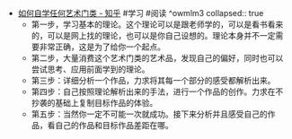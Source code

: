 - [如何自学任何艺术门类 - 知乎](https://zhuanlan.zhihu.com/p/480934902) #学习 #阅读 ^owmlm3
  collapsed:: true
	- 第一步，学习基本的理论。这个理论可以是跟老师学的，可以是看书看来的，可以是网上找的理论，也可以是你自己设想的。理论本身并不一定需要非常正确，这是为了给你一个起点。
	- 第二步，大量消费这个艺术门类的艺术品，发现自己的偏好，同时也可以尝试思考、应用前面学到的理论。
	- 第三步：详细分析一个作品，力求将其每一个部分的感受都解析出来。
	- 第四步：自己按照理论解析出来的手法，进行一个作品的创作。力求在不抄袭的基础上复制目标作品的体验。
	- 第五步：当然你一定不可能一次就成功。接下来分析并且感受自己的作品，看自己的作品和目标作品差距在哪。